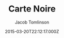 ---
layout: JamstackTheme
title: Carte Noire
github: https://github.com/jacobtomlinson/carte-noire
demo: https://carte-noire.jacobtomlinson.co.uk/
author: Jacob Tomlinson
ssg: Jekyll
date: 2015-03-20T22:12:17.000Z
description: A simple jekyll theme for blogging
stale: true
---